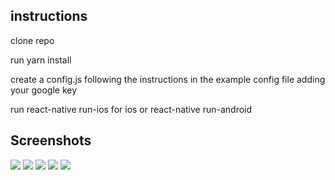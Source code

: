 ## instructions

clone repo

run yarn install

create a config.js following the instructions in the example config file adding your google key 

run react-native run-ios for ios or react-native run-android

## Screenshots

![](readme/ss1.png?raw=true)
![](readme/ss2.png?raw=true)
![](readme/ss3.png?raw=true)
![](readme/ss4.png?raw=true)
![](readme/ss5.png?raw=true)